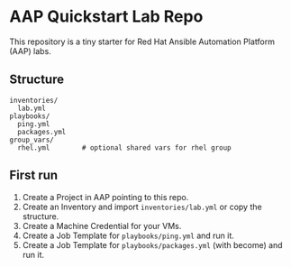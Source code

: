 # AAP Quickstart Lab Repo

This repository is a tiny starter for Red Hat Ansible Automation Platform (AAP) labs.

## Structure
```
inventories/
  lab.yml
playbooks/
  ping.yml
  packages.yml
group_vars/
  rhel.yml        # optional shared vars for rhel group
```

## First run
1. Create a Project in AAP pointing to this repo.
2. Create an Inventory and import `inventories/lab.yml` or copy the structure.
3. Create a Machine Credential for your VMs.
4. Create a Job Template for `playbooks/ping.yml` and run it.
5. Create a Job Template for `playbooks/packages.yml` (with become) and run it.
